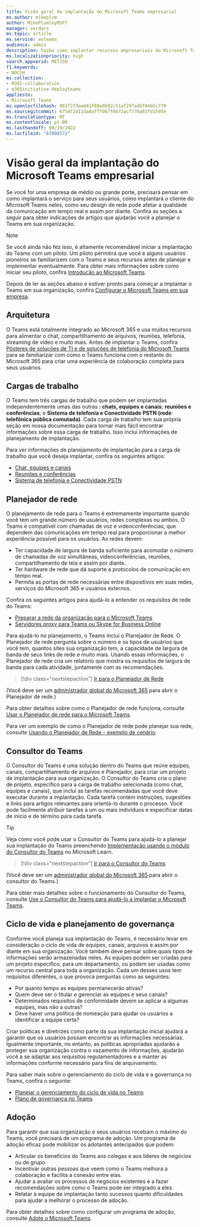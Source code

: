 ```yaml
---
title: Visão geral da implantação do Microsoft Teams empresarial
ms.author: mikeplum
author: MikePlumleyMSFT
manager: serdars
ms.topic: article
ms.service: msteams
audience: admin
description: Saiba como implantar recursos empresariais do Microsoft Teams.
ms.localizationpriority: high
search.appverid: MET150
f1.keywords:
- NOCSH
ms.collection:
- M365-collaboration
- m365initiative-deployteams
appliesto:
- Microsoft Teams
ms.openlocfilehash: 083f2f9ae041f88e0b92c51af297adbf04b5c770
ms.sourcegitcommit: 6754f2d11da0afff067f0872acf778a83fd1595e
ms.translationtype: MT
ms.contentlocale: pt-BR
ms.lasthandoff: 09/19/2022
ms.locfileid: "67808572"
---
```

# <a name="teams-enterprise-deployment-overview"></a>Visão geral da implantação do Microsoft Teams empresarial

Se você for uma empresa de médio ou grande porte, precisará pensar em como implantará o serviço para seus usuários, como implantará o cliente do Microsoft Teams neles, como seu design de rede pode afetar a qualidade da comunicação em tempo real e assim por diante. Confira as seções a seguir para obter indicações de artigos que ajudarão você a planejar o Teams em sua organização.

> [!NOTE]
> Se você ainda não fez isso, é altamente recomendável iniciar a implantação do Teams com um piloto. Um piloto permitirá que você e alguns usuários pioneiros se familiarizem com o Teams e seus recursos antes de planejar e implementar eventualmente. Para obter mais informações sobre como iniciar seu piloto, confira [Introdução ao Microsoft Teams](get-started-with-teams-quick-start.md).

Depois de ler as seções abaixo e estiver pronto para começar a implantar o Teams em sua organização, confira [Configurar o Microsoft Teams em sua empresa](deploy-enterprise-setup.md).

## <a name="architecture"></a>Arquitetura

O Teams está totalmente integrado ao Microsoft 365 e usa muitos recursos para alimentar o chat, compartilhamento de arquivos, reuniões, telefonia, streaming de vídeo e muito mais. Antes de implantar o Teams, confira [Pôsteres de soluções de TI e de soluções de telefonia do Microsoft Teams](teams-architecture-solutions-posters.md) para se familiarizar com como o Teams funciona com o restante do Microsoft 365 para criar uma experiência de colaboração completa para seus usuários.

## <a name="workloads"></a>Cargas de trabalho

O Teams tem três cargas de trabalho que podem ser implantadas independentemente umas das outras **: chats, equipes e canais**; **reuniões e conferências**; e **Sistema de telefonia e Conectividade PSTN (rede telefônica pública comutada)**. Cada carga de trabalho tem sua própria seção em nossa documentação para tornar mais fácil encontrar informações sobre essa carga de trabalho. Isso inclui informações de planejamento de implantação.

Para ver informações de planejamento de implantação para a carga de trabalho que você deseja implantar, confira os seguintes artigos:

- [Chat, equipes e canais](deploy-chat-teams-channels-microsoft-teams-landing-page.md)
- [Reuniões e conferências](deploy-meetings-microsoft-teams-landing-page.md)
- [Sistema de telefonia e Conectividade PSTN](cloud-voice-landing-page.md)

## <a name="network-planner"></a>Planejador de rede

O planejamento de rede para o Teams é extremamente importante quando você tem um grande número de usuários, redes complexas ou ambos. O Teams é compatível com chamadas de voz e videoconferências, que dependem das comunicações em tempo real para proporcionar a melhor experiência possível para os usuários. As redes devem:

- Ter capacidade de largura de banda suficiente para acomodar o número de chamadas de voz simultâneas, videoconferências, reuniões, compartilhamento de tela e assim por diante.
- Ter hardware de rede que dá suporte a protocolos de comunicação em tempo real.
- Permita as portas de rede necessárias entre dispositivos em suas redes, serviços do Microsoft 365 e usuários externos.

Confira os seguintes artigos para ajudá-lo a entender os requisitos de rede do Teams:

- [Preparar a rede da organização para o Microsoft Teams](prepare-network.md)
- [Servidores proxy para Teams ou Skype for Business Online](proxy-servers-for-skype-for-business-online.md)

Para ajudá-lo no planejamento, o Teams inclui o Planejador de Rede. O Planejador de rede pergunta sobre o número e os tipos de usuários que você tem, quantos sites sua organização tem, a capacidade de largura de banda de seus links de rede e muito mais. Usando essas informações, o Planejador de rede cria um relatório que mostra os requisitos de largura de banda para cada atividade, juntamente com as recomendações.

 > [!div class="nextstepaction"]
> [Ir para o Planejador de Rede](https://admin.teams.microsoft.com/networkplanner/organization)

(Você deve ser um [administrador global do Microsoft 365](/microsoft-365/admin/add-users/about-admin-roles#commonly-used-microsoft-365-admin-center-roles) para abrir o Planejador de rede.)

Para obter detalhes sobre como o Planejador de rede funciona, consulte [Usar o Planejador de rede para o Microsoft Teams](network-planner.md).

Para ver um exemplo de como o Planejador de rede pode planejar sua rede, consulte [Usando o Planejador de Rede - exemplo de cenário](tutorial-network-planner-example.yml).

## <a name="teams-advisor"></a>Consultor do Teams

O Consultor do Teams é uma solução dentro do Teams que reúne equipes, canais, compartilhamento de arquivos e Planejador, para criar um projeto de implantação para sua organização. O Consultor do Teams cria o plano de projeto, específico para a carga de trabalho selecionada (como chat, equipes e canais), que inclui as tarefas recomendadas que você deve executar durante a implantação. Cada tarefa contém instruções, sugestões e links para artigos relevantes para orientá-lo durante o processo. Você pode facilmente atribuir tarefas a um ou mais indivíduos e especificar datas de início e de término para cada tarefa.

> [!TIP]
> Veja como você pode usar o Consultor do Teams para ajudá-lo a planejar sua implantação do Teams preenchendo [Implementação usando o módulo do Consultor do Teams](/training/modules/m365-teams-rollout-using-advisor/) no Microsoft Learn.

> [!div class="nextstepaction"]
> [Ir para o Consultor do Teams](https://admin.teams.microsoft.com/teams-deployment)

(Você deve ser um [administrador global do Microsoft 365](/microsoft-365/admin/add-users/about-admin-roles#commonly-used-microsoft-365-admin-center-roles) para abrir o consultor do Teams.)

Para obter mais detalhes sobre o funcionamento do Consultor do Teams, consulte [Use o Consultor do Teams para ajudá-lo a implantar o Microsoft Teams](use-advisor-teams-roll-out.md).

## <a name="lifecycle-and-governance-planning"></a>Ciclo de vida e planejamento de governança

Conforme você planeja sua implantação do Teams, é necessário levar em consideração o ciclo de vida de equipes, canais, arquivos e assim por diante em sua organização. Você também deve pensar sobre quais tipos de informações serão armazenadas neles. As equipes podem ser criadas para um projeto específico, para um departamento, ou podem ser usadas como um recurso central para toda a organização. Cada um desses usos tem requisitos diferentes, o que provoca perguntas como as seguintes:

- Por quanto tempo as equipes permanecerão ativas?
- Quem deve ser o titular e gerenciar as equipes e seus canais?
- Determinados requisitos de conformidade devem se aplicar a algumas equipes, mas não a outras?
- Deve haver uma política de nomeação para ajudar os usuários a identificar a equipe certa?

Criar políticas e diretrizes como parte da sua implantação inicial ajudará a garantir que os usuários possam encontrar as informações necessárias. Igualmente importante, no entanto, as políticas apropriadas ajudarão a proteger sua organização contra o vazamento de informações, ajudarão você a se adaptar aos requisitos regulamentadores e a manter as informações conforme necessário para fins de arquivamento.

Para saber mais sobre o gerenciamento do ciclo de vida e a governança no Teams, confira o seguinte:

- [Planejar o gerenciamento do ciclo de vida no Teams](plan-teams-lifecycle.md)
- [Plano de governança no Teams](plan-teams-governance.md)

## <a name="adoption"></a>Adoção

Para garantir que sua organização e seus usuários recebam o máximo do Teams, você precisará de um programa de adoção. Um programa de adoção eficaz pode mobilizar os adotantes antecipados que podem:

- Articular os benefícios do Teams aos colegas e aos líderes de negócios ou de grupo.
- Incentivar outras pessoas que veem como o Teams melhora a colaboração e facilita a conexão entre elas.
- Ajudar a avaliar os processos de negócios existentes e a fazer recomendações sobre como o Teams pode ser integrado a eles.
- Relatar à equipe de implantação tanto sucessos quanto dificuldades para ajudar a melhorar o processo de adoção.

Para obter detalhes sobre como configurar um programa de adoção, consulte [Adote o Microsoft Teams](adopt-microsoft-teams-landing-page.md).
